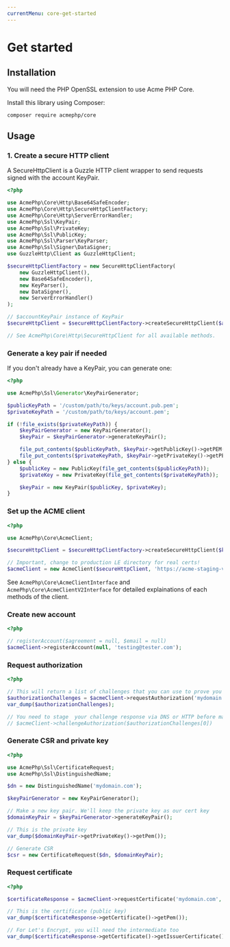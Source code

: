 ```yaml
---
currentMenu: core-get-started
---
```


# Get started

## Installation

You will need the PHP OpenSSL extension to use Acme PHP Core.

Install this library using Composer:

```
composer require acmephp/core
```

## Usage

### 1. Create a secure HTTP client

A SecureHttpClient is a Guzzle HTTP client wrapper to send requests signed with the account KeyPair.

``` php
<?php

use AcmePhp\Core\Http\Base64SafeEncoder;
use AcmePhp\Core\Http\SecureHttpClientFactory;
use AcmePhp\Core\Http\ServerErrorHandler;
use AcmePhp\Ssl\KeyPair;
use AcmePhp\Ssl\PrivateKey;
use AcmePhp\Ssl\PublicKey;
use AcmePhp\Ssl\Parser\KeyParser;
use AcmePhp\Ssl\Signer\DataSigner;
use GuzzleHttp\Client as GuzzleHttpClient;

$secureHttpClientFactory = new SecureHttpClientFactory(
    new GuzzleHttpClient(),
    new Base64SafeEncoder(),
    new KeyParser(),
    new DataSigner(),
    new ServerErrorHandler()
);

// $accountKeyPair instance of KeyPair
$secureHttpClient = $secureHttpClientFactory->createSecureHttpClient($accountKeyPair);

// See AcmePhp\Core\Http\SecureHttpClient for all available methods.
```

### Generate a key pair if needed

If you don't already have a KeyPair, you can generate one:

``` php
<?php

use AcmePhp\Ssl\Generator\KeyPairGenerator;

$publicKeyPath = '/custom/path/to/keys/account.pub.pem';
$privateKeyPath = '/custom/path/to/keys/account.pem';

if (!file_exists($privateKeyPath)) {
    $keyPairGenerator = new KeyPairGenerator();
    $keyPair = $keyPairGenerator->generateKeyPair();

    file_put_contents($publicKeyPath, $keyPair->getPublicKey()->getPEM());
    file_put_contents($privateKeyPath, $keyPair->getPrivateKey()->getPEM());
} else {
    $publicKey = new PublicKey(file_get_contents($publicKeyPath));
    $privateKey = new PrivateKey(file_get_contents($privateKeyPath));

    $keyPair = new KeyPair($publicKey, $privateKey);
}
```

### Set up the ACME client

``` php
<?php

use AcmePhp\Core\AcmeClient;

$secureHttpClient = $secureHttpClientFactory->createSecureHttpClient($keyPair);

// Important, change to production LE directory for real certs!
$acmeClient = new AcmeClient($secureHttpClient, 'https://acme-staging-v02.api.letsencrypt.org/directory');
```

See `AcmePhp\Core\AcmeClientInterface` and `AcmePhp\Core\AcmeClientV2Interface` for detailed
explainations of each methods of the client.

### Create new account

``` php
<?php

// registerAccount($agreement = null, $email = null)
$acmeClient->registerAccount(null, 'testing@tester.com');
```

### Request authorization

``` php
<?php

// This will return a list of challenges that you can use to prove you own the domain.
$authorizationChallenges = $acmeClient->requestAuthorization('mydomain.com');
var_dump($authorizationChallenges);

// You need to stage  your challenge response via DNS or HTTP before making the next call:
// $acmeClient->challengeAuthorization($authorizationChallenges[0])
```

### Generate CSR and private key

``` php
<?php

use AcmePhp\Ssl\CertificateRequest;
use AcmePhp\Ssl\DistinguishedName;

$dn = new DistinguishedName('mydomain.com');

$keyPairGenerator = new KeyPairGenerator();

// Make a new key pair. We'll keep the private key as our cert key
$domainKeyPair = $keyPairGenerator->generateKeyPair();

// This is the private key
var_dump($domainKeyPair->getPrivateKey()->getPem());

// Generate CSR
$csr = new CertificateRequest($dn, $domainKeyPair);
```

### Request certificate

``` php
<?php

$certificateResponse = $acmeClient->requestCertificate('mydomain.com', $csr);

// This is the certificate (public key)
var_dump($certificateResponse->getCertificate()->getPem());

// For Let's Encrypt, you will need the intermediate too
var_dump($certificateResponse->getCertificate()->getIssuerCertificate()->getPEM());
```
